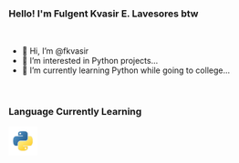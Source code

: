 ### Hello! I'm Fulgent Kvasir E. Lavesores btw

<br />

- 👋 Hi, I’m @fkvasir
- 👀 I’m interested in Python projects...
- 🌱 I’m currently learning Python while going to college...

<br />

### Language Currently Learning

<img align="left" alt="Python" width="50px" src="https://raw.githubusercontent.com/github/explore/80688e429a7d4ef2fca1e82350fe8e3517d3494d/topics/python/python.png" />
<!---
fkvasir/fkvasir is a ✨ special ✨ repository because its `README.md` (this file) appears on your GitHub profile.
You can click the Preview link to take a look at your changes.
--->
